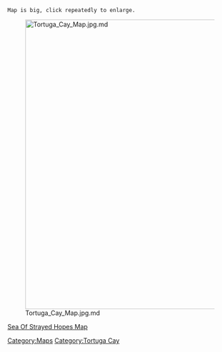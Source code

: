 `Map is big, click repeatedly to enlarge.`

<figure>
<img src="Tortuga_Cay_Map.jpg.md" title="Tortuga_Cay_Map.jpg.md"
width="650" alt="Tortuga_Cay_Map.jpg.md" />
<figcaption aria-hidden="true">Tortuga_Cay_Map.jpg.md</figcaption>
</figure>

[Sea Of Strayed Hopes Map](Sea_Of_Strayed_Hopes_Map "wikilink")

[Category:Maps](Category:Maps "wikilink") [Category:Tortuga
Cay](Category:Tortuga_Cay "wikilink")
